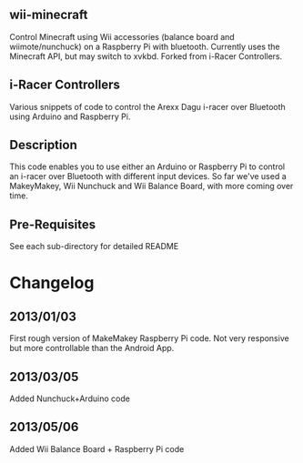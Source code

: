 
wii-minecraft
------------------------------------
Control Minecraft using Wii accessories (balance board and wiimote/nunchuck) on  a Raspberry Pi with bluetooth. Currently uses the Minecraft API, but may switch to xvkbd. Forked from i-Racer Controllers.


i-Racer Controllers
------------------------------------
Various snippets of code to control the Arexx Dagu i-racer over Bluetooth using Arduino and Raspberry Pi. 

Description
-----------
This code enables you to use either an Arduino or Raspberry Pi to control an i-racer over Bluetooth with different input devices. So far we've used a MakeyMakey, Wii Nunchuck and Wii Balance Board, with more coming over time.

Pre-Requisites
--------------
See each sub-directory for detailed README

Changelog
=========

2013/01/03
----------
First rough version of MakeMakey Raspberry Pi code. Not very responsive but more controllable than the Android App.

2013/03/05
----------
Added Nunchuck+Arduino code

2013/05/06
----------
Added Wii Balance Board + Raspberry Pi code
